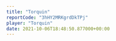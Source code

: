 ```yaml
---
title: "Torquin"
reportCode: "3hHY2MRKgrdDkTPj"
player: "Torquin"
date: 2021-10-06T18:48:50.877000+00:00
---
```


